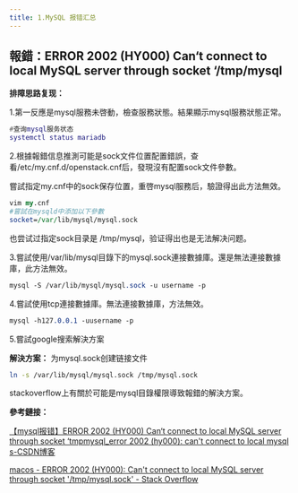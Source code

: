 ```yaml
---
title: 1.MySQL 报错汇总
---
```

## **報錯：ERROR 2002 (HY000) Can‘t connect to local MySQL server through socket ‘/tmp/mysql**

**排障思路复现：**

1.第一反應是mysql服務未啓動，檢查服務狀態。結果顯示mysql服務狀態正常。

```lua
#查询mysql服务状态
systemctl status mariadb
```

2.根據報錯信息推測可能是sock文件位置配置錯誤，查看/etc/my.cnf.d/openstack.cnf后，發現沒有配置sock文件參數。

嘗試指定my.cnf中的sock保存位置，重啓mysql服務后，驗證得出此方法無效。

```perl
vim my.cnf
#嘗試在mysqld中添加以下參數
socket=/var/lib/mysql/mysql.sock
```

也尝试过指定sock目录是 /tmp/mysql，验证得出也是无法解决问题。

3.嘗試使用/var/lib/mysql目錄下的mysql.sock連接數據庫。還是無法連接數據庫，此方法無效。

```css
mysql -S /var/lib/mysql/mysql.sock -u username -p
```

4.嘗試使用tcp連接數據庫。無法連接數據庫，方法無效。

```css
mysql -h127.0.0.1 -uusername -p
```

5.嘗試google搜索解決方案

 **解決方案：** 为mysql.sock创建链接文件

```bash
ln -s /var/lib/mysql/mysql.sock /tmp/mysql.sock
```

stackoverflow上有關於可能是mysql目錄權限導致報錯的解決方案。

**參考鏈接：**

[【mysql报错】ERROR 2002 (HY000) Can‘t connect to local MySQL server through socket ‘tmpmysql_error 2002 (hy000): can&#39;t connect to local mysql s-CSDN博客](https://blog.csdn.net/m0_55070913/article/details/126553270)

[macos - ERROR 2002 (HY000): Can&#39;t connect to local MySQL server through socket &#39;/tmp/mysql.sock&#39; - Stack Overflow](https://stackoverflow.com/questions/15450091/error-2002-hy000-cant-connect-to-local-mysql-server-through-socket-tmp-mys)
